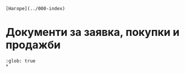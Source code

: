 ```{only} html
[Нагоре](../000-index)
```

# Документи за заявка, покупки и продажби

```{toctree}
:glob: true
*
```
